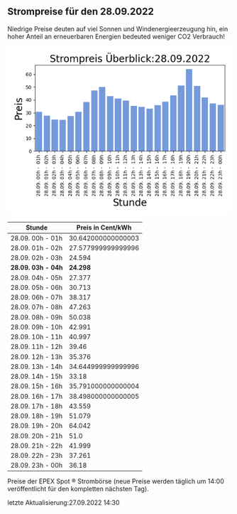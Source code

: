 
## Strompreise für den 28.09.2022

Niedrige Preise deuten auf viel Sonnen und Windenergieerzeugung hin, ein hoher Anteil an erneuerbaren Energien bedeuted weniger CO2 Verbrauch!

![Strompreis übersicht](imgs/strompreis_uebersicht.png)

| Stunde | Preis in Cent/kWh |
|---|---|
| 28.09. 00h -  01h | 30.642000000000003 | 
| 28.09. 01h -  02h | 27.577999999999996 | 
| 28.09. 02h -  03h | 24.594 | 
| **28.09. 03h -  04h** | **24.298** | 
| 28.09. 04h -  05h | 27.377 | 
| 28.09. 05h -  06h | 30.713 | 
| 28.09. 06h -  07h | 38.317 | 
| 28.09. 07h -  08h | 47.263 | 
| 28.09. 08h -  09h | 50.038 | 
| 28.09. 09h -  10h | 42.991 | 
| 28.09. 10h -  11h | 40.997 | 
| 28.09. 11h -  12h | 39.46 | 
| 28.09. 12h -  13h | 35.376 | 
| 28.09. 13h -  14h | 34.644999999999996 | 
| 28.09. 14h -  15h | 33.18 | 
| 28.09. 15h -  16h | 35.791000000000004 | 
| 28.09. 16h -  17h | 38.498000000000005 | 
| 28.09. 17h -  18h | 43.559 | 
| 28.09. 18h -  19h | 51.079 | 
| 28.09. 19h -  20h | 64.042 | 
| 28.09. 20h -  21h | 51.0 | 
| 28.09. 21h -  22h | 41.999 | 
| 28.09. 22h -  23h | 37.261 | 
| 28.09. 23h -  00h | 36.18 | 

Preise der EPEX Spot ® Strombörse (neue Preise werden täglich um 14:00 veröffentlicht für den kompletten nächsten Tag).

letzte Aktualisierung:27.09.2022 14:30